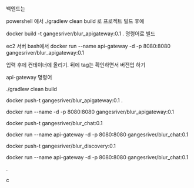 백엔드는 

powershell 에서 ./gradlew clean build 로 프로젝트 빌드 후에

docker build -t gangesriver/blur_apigateway:0.1 . 명령어로 빌드

ec2 서버 bash에서  docker run --name api-gateway -d -p 8080:8080 gangesriver/blur_apigateway:0.1

입력 후에 컨테이너에 올리기. 뒤에 tag는 확인하면서 버전업 하기

api-gateway 명령어

./gradlew clean build

docker push-t gangesriver/blur_apigateway:0.1 .

docker run --name -d -p 8080:8080 gangesriver/blur_apigateway:0.1

docker push-t gangesriver/blur_chat:0.1

docker run --name api-gateway -d -p 8080:8080 gangesriver/blur_chat:0.1

docker push-t gangesriver/blur_discovery:0.1

docker run --name api-gateway -d -p 8080:8080 gangesriver/blur_chat:0.1

.

c
